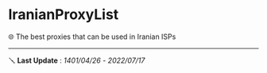 # IranianProxyList
:globe_with_meridians: The best proxies that can be used in Iranian ISPs
- - - 
🪛 **Last Update** : _1401/04/26_ - _2022/07/17_
